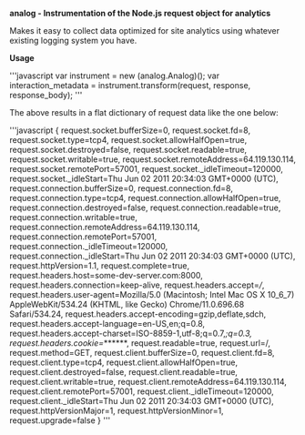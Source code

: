 
**analog - Instrumentation of the Node.js request object for analytics**

Makes it easy to collect data optimized for site analytics using whatever existing logging system you have.

**Usage**

'''javascript
var instrument = new (analog.Analog)();
var interaction_metadata = instrument.transform(request, response, response_body);
'''

The above results in a flat dictionary of request data like the one below:

'''javascript
{
request.socket.bufferSize=0,
request.socket.fd=8,
request.socket.type=tcp4,
request.socket.allowHalfOpen=true,
request.socket.destroyed=false,
request.socket.readable=true,
request.socket.writable=true,
request.socket.remoteAddress=64.119.130.114,
request.socket.remotePort=57001,
request.socket._idleTimeout=120000,
request.socket._idleStart=Thu Jun 02 2011 20:34:03 GMT+0000 (UTC),
request.connection.bufferSize=0,
request.connection.fd=8,
request.connection.type=tcp4,
request.connection.allowHalfOpen=true,
request.connection.destroyed=false,
request.connection.readable=true,
request.connection.writable=true,
request.connection.remoteAddress=64.119.130.114,
request.connection.remotePort=57001,
request.connection._idleTimeout=120000,
request.connection._idleStart=Thu Jun 02 2011 20:34:03 GMT+0000 (UTC),
request.httpVersion=1.1,
request.complete=true,
request.headers.host=some-dev-server.com:8000,
request.headers.connection=keep-alive,
request.headers.accept=*/*,
request.headers.user-agent=Mozilla/5.0 (Macintosh; Intel Mac OS X 10_6_7) AppleWebKit/534.24 (KHTML, like Gecko) Chrome/11.0.696.68 Safari/534.24,
request.headers.accept-encoding=gzip,deflate,sdch,
request.headers.accept-language=en-US,en;q=0.8,
request.headers.accept-charset=ISO-8859-1,utf-8;q=0.7,*;q=0.3,
request.headers.cookie=*******,
request.readable=true,
request.url=/,
request.method=GET,
request.client.bufferSize=0,
request.client.fd=8,
request.client.type=tcp4,
request.client.allowHalfOpen=true,
request.client.destroyed=false,
request.client.readable=true,
request.client.writable=true,
request.client.remoteAddress=64.119.130.114,
request.client.remotePort=57001,
request.client._idleTimeout=120000,
request.client._idleStart=Thu Jun 02 2011 20:34:03 GMT+0000 (UTC),
request.httpVersionMajor=1,
request.httpVersionMinor=1,
request.upgrade=false
}
'''